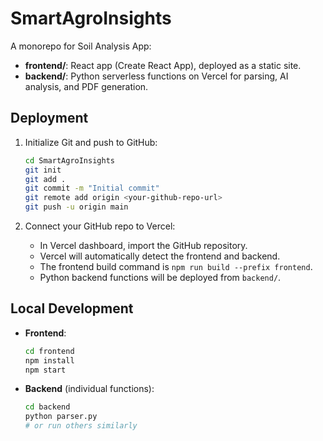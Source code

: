 # SmartAgroInsights

A monorepo for Soil Analysis App:

- **frontend/**: React app (Create React App), deployed as a static site.
- **backend/**: Python serverless functions on Vercel for parsing, AI analysis, and PDF generation.

## Deployment

1. Initialize Git and push to GitHub:
   ```bash
   cd SmartAgroInsights
   git init
   git add .
   git commit -m "Initial commit"
   git remote add origin <your-github-repo-url>
   git push -u origin main
   ```

2. Connect your GitHub repo to Vercel:
   - In Vercel dashboard, import the GitHub repository.
   - Vercel will automatically detect the frontend and backend.
   - The frontend build command is `npm run build --prefix frontend`.
   - Python backend functions will be deployed from `backend/`.

## Local Development

- **Frontend**:  
  ```bash
  cd frontend
  npm install
  npm start
  ```

- **Backend** (individual functions):  
  ```bash
  cd backend
  python parser.py
  # or run others similarly
  ```